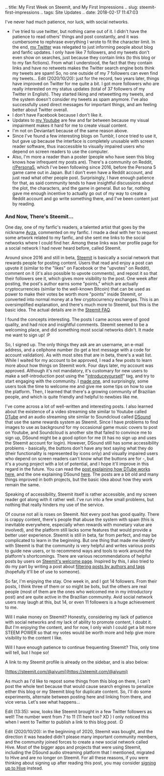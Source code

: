 .. title: My First Week on Steemit, and My First Impressions
.. slug: steemit-first-impressions
.. tags: Site Updates
.. date: 2018-02-17 11:47:03

I've never had much patience, nor luck, with social networks.

* I've tried to use twitter, but nothing came out of it. I didn't have the patience to read others' things and post constantly, and it was cumbersome to rephrase everything I wrote to fit the character limit. In the end, [my Twitter][twitter_en] was relegated to just informing people about blog and fanfic updates. <!--teaser_end--> I only have like 7 followers, and my tweets don't even show on searches, just because they contain links (to this blog or to my fan fictions). From what I understood, the fact that they contain links and have no retweets makes the Twitter search engine bots think my tweets are spam! So, no one outside of my 7 followers can even find my tweets...
  Edit (2020/10/20): just for the record, two years later, things have improved on Twitter for me quite a bit. I got more followers who are really interested on my status updates (total of 37 followers of my Twitter in English). They started liking and retweetting my tweets, and the system doesn't consider my tweets as spam anymore. I've also successfully used direct messages for important things, and am feeling better about Twitter overall.
* I don't have Facebook because I don't like it.
* Updates to [my Youtube][yt] are few and far between because my visual impairment makes it hard for me to create visual content.
* I'm not on Deviantart because of the same reason above.
* Since I've found a few interesting blogs on Tumblr, I once tried to use it, but gave up because the interface is completely unusable with screen reader software, thus inaccessible to visually impaired users who depend on screen readers to use the computer.
* Also, I'm more a reader than a poster (people who have seen this blog knows how infrequent my posts are). There's a community on Reddit, [r/Persona5][rp5], which I've been following since 2016, before the Persona 5 game came out in Japan. But I don't even have a Reddit account, and just read what other people post. Surprisingly, I have enough patience for that, as said community tends to have insightful discussions about the plot, the characters, and the game in general. But so far, nothing gave me enough incentive to actually go out of my way to create a Reddit account and go write something there, and I've been content just by reading.


### And Now, There's Steemit...

One day, one of my fanfic's readers, a talented artist that goes by the nickname [Ayza][ayzachan], commented on my fanfic. I made a deal with her to request some artwork related to my fanfic, and she sent me links to the social networks where I could find her. Among these links was her profile page for a social network I had never heard before, called Steemit.

Around since 2016 and still in beta, [Steemit][steemithp] is basically a social network that rewards people for posting content. Users that read and enjoy a post can upvote it (similar to the "likes" on Facebook or the "upvotes" on Reddit), comment on it (it's also possible to upvote comments), and repost it so that their followers see it, which gives more visibility to the post. One week after posting, the post's author earns some "points," which are actually cryptocurrencies (similar to the well-known Bitcoin) that can be used as power to make their votes be worth more "points" inside Steemit, or converted into normal money at a few cryptocurrency exchanges. This is an oversimplified explanation, and there's much more to Steemit, but this is the basic idea. The actual details are in the [Steemit FAQ][steemitfaq].

I found the concepts interesting. The posts I came across were of good quality, and had nice and insightful comments. Steemit seemed to be a welcoming place, and did something most social networks didn't. It made me want to sign up! :P

So, I signed up. The only things they ask are an username, an e-mail address, and a cellphone number (to get a text message with a code for account validation). As with most sites that are in beta, there's a wait list. While I waited for my account to be approved, I read a few posts to learn more about how things on Steemit work. Four days later, my account was approved. Although it's not mandatory, it's customary for new users to make a self-introduction post using the "[introduceyourself][introducetag]" tag, and try to start engaging with the community. I [made one][introducepost], and surprisingly, some users took the time to welcome me and give me some tips on how to use the platform. Then, I learned that there's a growing community of Brazilian people, and which is quite friendly and helpful to newbies like me.

I've come across a lot of well-written and interesting posts. I also learned about the existence of a video streaming site similar to Youtube called [DTube][dtubehp] and an audio streaming site similar to Soundcloud called [DSound][dsoundhp] that use the same rewards system as Steemit. Since I have problems to find images to use as background for my occasional game music covers to post on Youtube, and Soundcloud is another site that failed to convince me to sign up, DSound might be a good option for me (it has no sign up and uses the Steemit account for login). However, DSound still has some accessibility problems - basically, the buttons don't have any text saying what they do (their functionality is represented by icons only) and visually impaired users who depend on screen readers can't know what the buttons are for -, but it's a young project with a lot of potential, and I hope it'll improve in this regard in the future. You can read the [post explaining how DTube works here][dtubeintro], and the one explaining DSound [here][dsoundintro]. The posts are a bit old and many things improved in both projects, but the basic idea about how they work remain the same.

Speaking of accessibility, Steemit itself is rather accessible, and my screen reader got along with it rather well. I've run into a few small problems, but nothing that really hinders my use of the service.

Of course not all is roses on Steemit. Not every post has good quality. There is crappy content, there's people that abuse the system with spam (this is inevitable everywhere, especially when rewards with monetary value are involved), and the platform still lacks some features that would provide a better user experience. Steemit is still in beta, far from perfect, and may be complicated to learn in the beginning. But one thing that made me identify with Steemit is that the community is very helpful and writes various posts to guide new users, or to recommend ways and tools to work around the platform's shortcomings. There are various recommendations of helpful posts by users on [Steemit's welcome page][steemitwelcome]. Inspired by this, I also tried to do my part by writing a post about [filtering posts by authors and tags][tagpost] (hopefully it'll be of use to someone).

So far, I'm enjoying the stay. One week in, and I got 14 followers. From their posts, I think three of them or so might be bots, but the others are real people (most of them are the ones who welcomed me in my introductory post) and are quite active in the Brazilian community. Avid social network users may laugh at this, but 14, or even 11 followers is a huge achievement to me.

Will I make money on Steemit? Honestly, considering my lack of patience with social networks and my lack of ability to promote content, I doubt it. But I'm enjoying the content, and for now, I only wish I could get a bit more STEEM POWER so that my votes would be worth more and help give more visibility to the content I like.

Will I have enough patience to continue frequenting Steemit? This, only time will tell, but I hope so!

A link to my Steemit profile is already on the sidebar, and is also below:

[https://steemit.com/@aiyumi](https://steemit.com/@aiyumi)

As much as I'd like to repost some things from this blog on there, I can't post the whole text because that would cause search engines to penalize either this blog or my Steemit blog for duplicate content. So, I'll do some experiments, alternate between posting here and linking from there, and vice versa. Let's see what happens...

Edit (13:35): wow, looks like Steemit brought in a few Twitter followers as well! The number went from 7 to 11 (11 here too? XD ) I only noticed this when I went to Twitter to publish a link to this blog post. :D

Edit (2020/10/20): in the beginning of 2020, Steemit was bought, and the direction it was headed didn't please many important community members, and the community joined forces to create a new social network called Hive. Most of the bigger apps and projects that were using Steemit, including the DSound audio streaming platform that I mentioned, migrated to Hive and are no longer on Steemit. For all these reasons, if you were thinking about signing up after reading this post, you may consider [signing up to Hive][hiveonboard] instead.

[twitter_en]: https://mobile.twitter.com/aiyumi_en
[yt]: https://www.youtube.com/user/AiyumiBr
[rp5]: https://www.reddit.com/r/Persona5
[ayzachan]: https://ayza-chan.deviantart.com/
[steemithp]: https://steemit.com/
[steemitfaq]: https://steemit.com/faq.html
[introducetag]: https://steemit.com/trending/introduceyourself
[introducepost]: https://steemit.com/introduceyourself/@aiyumi/hello-from-brazil-ayza-introduced-me
[dtubeintro]: https://steemit.com/video/@heimindanger/introducing-dtube-a-decentralized-video-platform-using-steem-and-ipfs
[dsoundintro]: https://steemit.com/music/@prc/introducing-dsound-a-decentralized-sound-platform-using-steem-and-ipfs
[dtubehp]: https://d.tube/
[dsoundhp]: https://dsound.audio/
[steemitwelcome]: https://steemit.com/welcome
[tagpost]: https://steemit.com/steemit/@aiyumi/steemit-filtering-posts-by-authors-and-tags
[hiveonboard]: https://hiveonboard.com?ref=aiyumi
